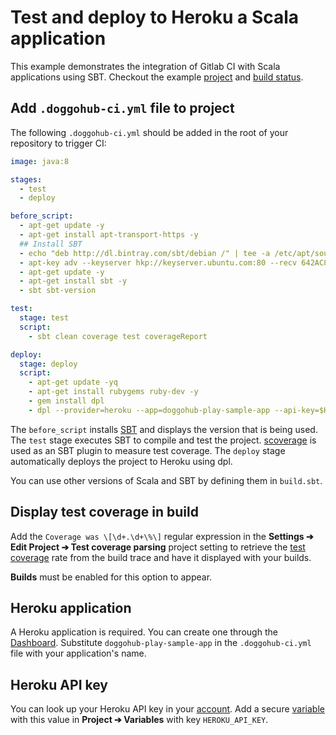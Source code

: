 # Test and deploy to Heroku a Scala application

This example demonstrates the integration of Gitlab CI with Scala
applications using SBT. Checkout the example
[project](https://doggohub.com/doggohub-examples/scala-sbt) and
[build status](https://doggohub.com/doggohub-examples/scala-sbt/builds).

## Add `.doggohub-ci.yml` file to project

The following `.doggohub-ci.yml` should be added in the root of your
repository to trigger CI:

``` yaml
image: java:8

stages:
  - test
  - deploy

before_script:
  - apt-get update -y
  - apt-get install apt-transport-https -y
  ## Install SBT
  - echo "deb http://dl.bintray.com/sbt/debian /" | tee -a /etc/apt/sources.list.d/sbt.list
  - apt-key adv --keyserver hkp://keyserver.ubuntu.com:80 --recv 642AC823
  - apt-get update -y
  - apt-get install sbt -y
  - sbt sbt-version

test:
  stage: test
  script:
    - sbt clean coverage test coverageReport

deploy:
  stage: deploy
  script:
    - apt-get update -yq
    - apt-get install rubygems ruby-dev -y
    - gem install dpl
    - dpl --provider=heroku --app=doggohub-play-sample-app --api-key=$HEROKU_API_KEY
```

The `before_script` installs [SBT](http://www.scala-sbt.org/) and
displays the version that is being used. The `test` stage executes SBT
to compile and test the project.
[scoverage](https://github.com/scoverage/sbt-scoverage) is used as an SBT
plugin to measure test coverage.
The `deploy` stage automatically deploys the project to Heroku using dpl.

You can use other versions of Scala and SBT by defining them in
`build.sbt`.

## Display test coverage in build

Add the `Coverage was \[\d+.\d+\%\]` regular expression in the
**Settings ➔ Edit Project ➔ Test coverage parsing** project setting to
retrieve the [test coverage] rate from the build trace and have it
displayed with your builds.

**Builds** must be enabled for this option to appear.

## Heroku application

A Heroku application is required. You can create one through the
[Dashboard](https://dashboard.heroku.com/). Substitute `doggohub-play-sample-app`
in the `.doggohub-ci.yml` file with your application's name.

## Heroku API key

You can look up your Heroku API key in your
[account](https://dashboard.heroku.com/account). Add a secure [variable] with
this value in **Project ➔ Variables** with key `HEROKU_API_KEY`.

[variable]: ../variables/README.md#user-defined-variables-secure-variables
[test coverage]: ../../user/project/pipelines/settings.md#test-coverage-report-badge

